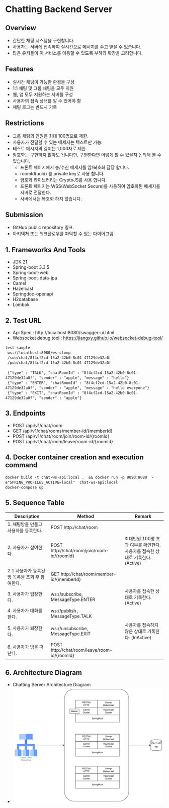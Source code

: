 # Chatting Backend Server 
## Overview
- 간단한 채팅 시스템을 구현합니다.
- 사용자는 서버에 접속하여 실시간으로 메시지를 주고 받을 수 있습니다.
- 많은 유저들이 이 서비스를 이용할 수 있도록 부하와 확장을 고려합니다.

## Features
- 실시간 채팅이 가능한 환경을 구성
- 1:1 채팅 및 그룹 채팅을 모두 지원
- 웹, 앱 모두 지원하는 서버를 구성
- 사용자의 접속 상태를 알 수 있어야 함
- 채팅 로그는 반드시 기록

## Restrictions
- 그룹 채팅의 인원은 최대 100명으로 제한.
- 사용자가 전달할 수 있는 메세지는 텍스트만 가능.
- 테스트 메시지의 길이는 1,000자로 제한.
- 암호화는 구현하지 않아도 됩니다만, 구현한다면 어떻게 할 수 있을지 논의해 볼 수 있습니다.
  - 프론트 페이지에서 송/수신 메세지를 암/복호화 담당 합니다.
  - roomId(uuid) 를 private key로 사용 합니다.
  - 암호화 라이브러리는 CryptoJS를 사용 합니다.
  - 프론트 페이지는 WSS(WebSocket Secure)를 사용하여 암호화된 메세지를 서버로 전달한다.
  - 서버에서는 복호화 하지 않습니다.


## Submission
- GitHub public repository 링크.
- 아키텍처 또는 워크플로우를 파악할 수 있는 다이어그램.



## 1. Frameworks And Tools
- JDK 21
- Spring-boot 3.3.5
- Spring-boot-web
- Spring-boot-data-jpa
- Camel
- Hazelcast
- Springdoc-openapi
- H2database
- Lombok

## 2. Test URL
- Api Spec : http://localhost:8080/swagger-ui.html
- Websocket debug tool : https://jiangxy.github.io/websocket-debug-tool/
```
test sample 
 ws://localhost:8080/ws-stomp
 /sub/chat/8f4cf2cd-15a2-42b0-8c01-47129de32a0f
 /pub/chat/8f4cf2cd-15a2-42b0-8c01-47129de32a0f

 {"type" : "TALK", "chatRoomId" : "8f4cf2cd-15a2-42b0-8c01-47129de32a0f", "sender" : "apple", "message" : "hello"}
 {"type" : "ENTER", "chatRoomId" : "8f4cf2cd-15a2-42b0-8c01-47129de32a0f", "sender" : "apple", "message" : "hello everyone"}
 {"type" : "EXIT", "chatRoomId" : "8f4cf2cd-15a2-42b0-8c01-47129de32a0f", "sender" : "apple"}

```

## 3. Endpoints
- POST /api/v1/chat/room
- GET /api/v1/chat/rooms/member-id/{memberId}
- POST /api/v1/chat/room/join/room-id/{roomId}
- POST /api/v1/chat/room/leave/room-id/{roomId}

## 4. Docker container creation and execution command 

```
docker build -t chat-ws-api:local .  && docker run -p 9090:8080  -e"SPRING_PROFILES_ACTIVE=local"  chat-ws-api:local
docker-compose up
```

## 5. Sequence Table

| Description                   | Method                                       | Remark                                                   |   
|-------------------------------|----------------------------------------------|----------------------------------------------------------|
| 1. 채팅방을 만들고 사용자를 등록한다.        | POST http://chat/room                        |                                                          |
| 2. 사용자가 참여한다.                 | POST http://chat/room/join/room-id/{roomId}  | 최대인원 100명 초과 여부를 확인한다. <br/> 사용자를 접속한 상태로 기록한다. (Active) |
| 2.1 사용자가 등록된 방 목록을 조회 후 참여한다. | GET http://chat/room/member-id/{memberId}    |                                                          |
| 3. 사용자가 입장한다.                 | ws://subscribe, MessageType.ENTER            | 사용자를 접속한 상태로 기록한다. (Active)                              |
| 4. 사용자가 대화를 한다.               | ws://publish , MessageType.TALK              |                                                          |
| 5. 사용자가 퇴장한다.                 | ws://unsubscribe, MessageType.EXIT           | 사용자를 접속하지 않은 상태로 기록한다. (InActive)                        |
| 6. 사용자가 방을 떠난다.               | POST http://chat/room/leave/room-id/{roomId} |                                                          |


## 6. Architecture Diagram
- Chatting Server Architecture Diagram
- <img src="img_1.png" width="700">
